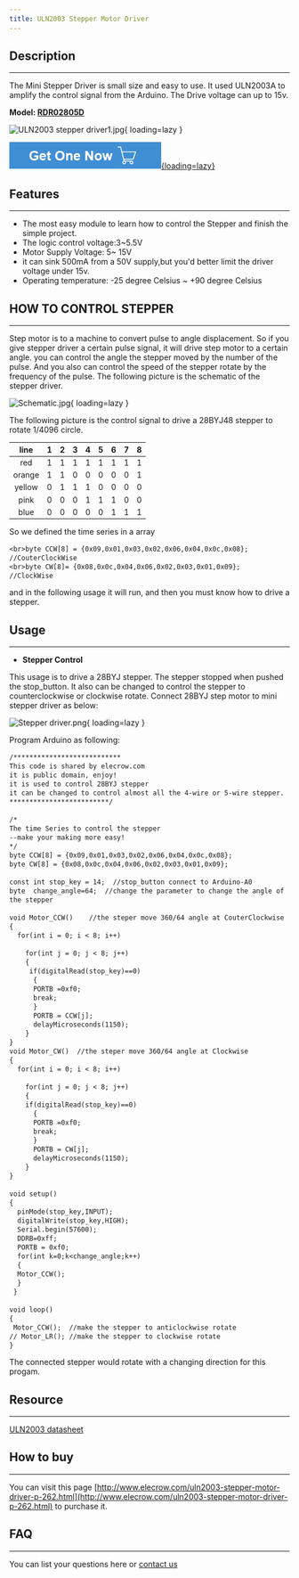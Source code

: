 ```yaml
---
title: ULN2003 Stepper Motor Driver
---
```


## Description
-----------

The Mini Stepper Driver is small size and easy to use. It used ULN2003A to amplify the control signal from the Arduino. The Drive voltage can up to 15v.

**Model: [RDR02805D](https://www.elecrow.com/uln2003-stepper-motor-driver-p-262.html)**

![ULN2003 stepper driver1.jpg](https://wiki.elecrow.com/images/thumb/f/ff/ULN2003_stepper_driver1.jpg/400px-ULN2003_stepper_driver1.jpg){ loading=lazy }

[![Alt text](./assets/images/Get_one_now.png){loading=lazy}](https://www.elecrow.com/uln2003-stepper-motor-driver-p-262.html?wiki "Title text")

## Features
--------

- The most easy module to learn how to control the Stepper and finish the simple project.
- The logic control voltage:3~5.5V
- Motor Supply Voltage: 5~ 15V
- it can sink 500mA from a 50V supply,but you'd better limit the driver voltage under 15v.
- Operating temperature: -25 degree Celsius ~ +90 degree Celsius

## HOW TO CONTROL STEPPER
----------------------

Step motor is to a machine to convert pulse to angle displacement. So if you give stepper driver a certain pulse signal, it will drive step motor to a certain angle. you can control the angle the stepper moved by the number of the pulse. And you also can control the speed of the stepper rotate by the frequency of the pulse. The following picture is the schematic of the stepper driver.

![Schematic.jpg](https://wiki.elecrow.com/images/thumb/d/d5/Schematic.jpg/400px-Schematic.jpg){ loading=lazy }

The following picture is the control signal to drive a 28BYJ48 stepper to rotate 1/4096 circle.

| line | 1 | 2 | 3 | 4 | 5 | 6 | 7 | 8 |
|:-:|:-:|:-:|:-:|:-:|:-:|:-:|:-:|:-:|
| red | 1 | 1 | 1 | 1 | 1 | 1 | 1 | 1 |
| orange | 1 | 1 | 0 | 0 | 0 | 0 | 0 | 1 |
| yellow | 0 | 1 | 1 | 1 | 0 | 0 | 0 | 0 |
| pink | 0 | 0 | 0 | 1 | 1 | 1 | 0 | 0 |
| blue | 0 | 0 | 0 | 0 | 0 | 1 | 1 | 1 |


So we defined the time series in a array

```
<br>byte CCW[8] = {0x09,0x01,0x03,0x02,0x06,0x04,0x0c,0x08};  //CouterClockWise
<br>byte CW[8]= {0x08,0x0c,0x04,0x06,0x02,0x03,0x01,0x09};    //ClockWise
```

and in the following usage it will run, and then you must know how to drive a stepper.

## Usage
-----

- **Stepper Control**

This usage is to drive a 28BYJ stepper. The stepper stopped when pushed the stop\_button. It also can be changed to control the stepper to counterclockwise or clockwise rotate. Connect 28BYJ step motor to mini stepper driver as below:

![Stepper driver.png](https://wiki.elecrow.com/images/thumb/4/43/Stepper_driver.png/400px-Stepper_driver.png){ loading=lazy }

Program Arduino as following:

```
/***************************
This code is shared by elecrow.com
it is public domain, enjoy!
it is used to control 28BYJ stepper
it can be changed to control almost all the 4-wire or 5-wire stepper.
*************************/

/*
The time Series to control the stepper
--make your making more easy!
*/
byte CCW[8] = {0x09,0x01,0x03,0x02,0x06,0x04,0x0c,0x08};
byte CW[8] = {0x08,0x0c,0x04,0x06,0x02,0x03,0x01,0x09}; 

const int stop_key = 14;  //stop_button connect to Arduino-A0
byte  change_angle=64;  //change the parameter to change the angle of the stepper

void Motor_CCW()    //the steper move 360/64 angle at CouterClockwise 
{
  for(int i = 0; i < 8; i++)
  
    for(int j = 0; j < 8; j++)
    {
     if(digitalRead(stop_key)==0)
      {
      PORTB =0xf0;
      break;
      }
      PORTB = CCW[j];
      delayMicroseconds(1150);
    }    
}
void Motor_CW()  //the steper move 360/64 angle at Clockwise
{
  for(int i = 0; i < 8; i++)
  
    for(int j = 0; j < 8; j++)
    {
    if(digitalRead(stop_key)==0)
      {
      PORTB =0xf0;
      break;
      } 
      PORTB = CW[j];
      delayMicroseconds(1150);
    }
}

void setup()
{
  pinMode(stop_key,INPUT);
  digitalWrite(stop_key,HIGH);
  Serial.begin(57600);
  DDRB=0xff;
  PORTB = 0xf0;  
  for(int k=0;k<change_angle;k++) 
  {
  Motor_CCW();  
  }
 }

void loop()
{
 Motor_CCW();  //make the stepper to anticlockwise rotate
// Motor_LR(); //make the stepper to clockwise rotate
}
```

The connected stepper would rotate with a changing direction for this progam.

## Resource
--------

[ULN2003 datasheet](http://www.elecrow.com/wiki/images/3/34/ULN2003.pdf)

## How to buy
----------

You can visit this page [http://www.elecrow.com/uln2003-stepper-motor-driver-p-262.html](http://www.elecrow.com/uln2003-stepper-motor-driver-p-262.html) to purchase it.

## FAQ
---

You can list your questions here or [contact us](https://www.elecrow.com/contacts)